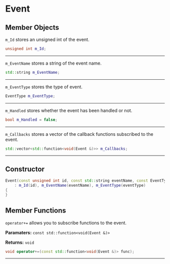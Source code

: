 # Event

## Member Objects
`m_Id` stores an unsigned int of the event.
```cpp
unsigned int m_Id;
```
---
`m_EventName` stores a string of the event name.
```cpp
std::string m_EventName;
```
---
`m_EventType` stores the type of event.
```cpp
EventType m_EventType;
```
---
`m_Handled` stores whether the event has been handled or not.
```cpp
bool m_Handled = false;
```
---
`m_Callbacks` stores a vector of the callback functions subscribed to the event.
```cpp
std::vector<std::function<void(Event &)>> m_Callbacks;
```

---
## Constructor
```cpp
Event(const unsigned int id, const std::string eventName, const EventType eventType)
	: m_Id(id), m_EventName(eventName), m_EventType(eventType)
{
}
```

## Member Functions
`operator+=` allows you to subscribe functions to the event.

**Paramaters:** `const std::function<void(Event &)>`

**Returns:** `void` 

```cpp
void operator+=(const std::function<void(Event &)> func);
```
---